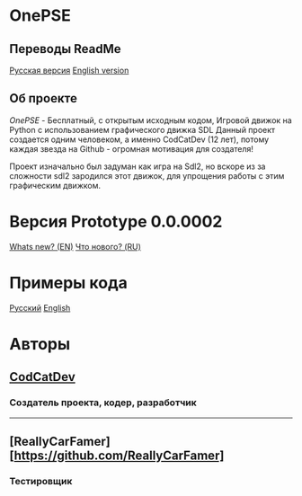 # OnePSE
## Переводы ReadMe
[Русская версия](README-ru.md) [English version](README.md)
## Об проекте
*OnePSE* - Бесплатный, с открытым исходным кодом, Игровой движок на Python с использованием графического движка SDL
Данный проект создается одним человеком, а именно CodCatDev (12 лет), потому каждая звезда на Github - огромная мотивация для создателя!

Проект изначально был задуман как игра на Sdl2, но вскоре из за сложности sdl2 зародился этот движок, для упрощения работы с этим графическим движком.

# Версия Prototype 0.0.0002
[Whats new? (EN)](Added/AddedEn.md) [Что нового? (RU)](Added/AddedRu.md)

# Примеры кода
[Русский](Templates/infoRU.md) [English](Templates/infoEN.md)

# Авторы
## [CodCatDev](https://github.com/CodCatDev)
### Создатель проекта, кодер, разработчик
---
## [ReallyCarFamer][https://github.com/ReallyCarFamer]
### Тестировщик